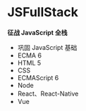 # JSFullStack
**征战 JavaScript 全栈**

* 巩固 JavaScript 基础
* ECMA 6
* HTML 5
* CSS
* ECMAScript 6
* Node
* React、React-Native
* Vue
